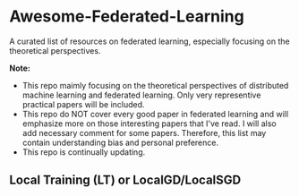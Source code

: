 # Awesome-Federated-Learning
A curated list of resources on federated learning, especially focusing on the theoretical perspectives. 

**Note:**          
- This repo maimly focusing on the theoretical perspectives of distributed machine learning and federated learning. Only very representive practical papers will be included.
- This repo do NOT cover every good paper in federated learning and will emphasize more on those interesting papers that I've read. I will also add necessary comment for some papers. Therefore, this list may contain understanding bias and personal preference.
- This repo is continually updating. 

## Local Training (LT) or LocalGD/LocalSGD

